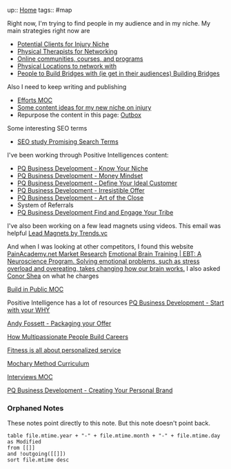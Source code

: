 up:: [Home](Maps/Home.md)
tags:: #map 

Right now, I'm trying to find people in my audience and in my niche. 
My main strategies right now are
- [Potential Clients for Injury Niche](Notes/Potential%20Clients%20for%20Injury%20Niche.md)
- [Physical Therapists for Networking](Notes/Physical%20Therapists%20for%20Networking.md)
- [Online communities, courses, and programs](Notes/Online%20communities,%20courses,%20and%20programs.md)
- [Physical Locations to network with](Notes/Physical%20Locations%20to%20network%20with.md)
- [People to Build Bridges with (ie get in their audiences) Building Bridges](Notes/People%20to%20Build%20Bridges%20with%20(ie%20get%20in%20their%20audiences)%20Building%20Bridges.md)

Also I need to keep writing and publishing
- [Efforts MOC](Maps/Efforts%20MOC.md)
- [Some content ideas for my new niche on injury](Notes/Some%20content%20ideas%20for%20my%20new%20niche%20on%20injury.md)
- Repurpose the content in this page: [Outbox](Maps/Outbox.md)

Some interesting SEO terms
- [SEO study Promising Search Terms](Notes/SEO%20study%20Promising%20Search%20Terms.md)

I've been working through Positive Intelligences content:
- [PQ Business Development - Know Your Niche](Notes/PQ%20Business%20Development%20-%20Know%20Your%20Niche.md)
- [PQ Business Development - Money Mindset](Notes/PQ%20Business%20Development%20-%20Money%20Mindset.md)
- [PQ Business Development - Define Your Ideal Customer](Notes/PQ%20Business%20Development%20-%20Define%20Your%20Ideal%20Customer.md)
- [PQ Business Development - Irresistible Offer](Notes/PQ%20Business%20Development%20-%20Irresistible%20Offer.md)
- [PQ Business Development - Art of the Close](Notes/PQ%20Business%20Development%20-%20Art%20of%20the%20Close.md)
- System of Referrals
- [PQ Business Development Find and Engage Your Tribe](Notes/PQ%20Business%20Development%20Find%20and%20Engage%20Your%20Tribe.md)

I've also been working on a few lead magnets using videos.
This email was helpful [Lead Magnets by Trends.vc](Notes/Lead%20Magnets%20by%20Trends.vc.md)

And when I was looking at other competitors, I found this website
[PainAcademy.net Market Research](Notes/PainAcademy.net%20Market%20Research.md)
[Emotional Brain Training | EBT: A Neuroscience Program. Solving emotional problems, such as stress overload and overeating, takes changing how our brain works.](https://www.ebtconnect.net/)
I also asked [Conor Shea](Conor%20Shea) on what he charges

[Build in Public MOC](Maps/Build%20in%20Public%20MOC.md)

Positive Intelligence has a lot of resources
[PQ Business Development - Start with your WHY](Notes/PQ%20Business%20Development%20-%20Start%20with%20your%20WHY.md)

[Andy Fossett - Packaging your Offer](Notes/Andy%20Fossett%20-%20Packaging%20your%20Offer.md)

[How Multipassionate People Build Careers](Notes/How%20Multipassionate%20People%20Build%20Careers.md)

[Fitness is all about personalized service](Notes/Fitness%20is%20all%20about%20personalized%20service.md)

[Mochary Method Curriculum](Notes/Mochary%20Method%20Curriculum.md)

[Interviews MOC](Notes/Interviews%20MOC.md)

[PQ Business Development - Creating Your Personal Brand](Notes/PQ%20Business%20Development%20-%20Creating%20Your%20Personal%20Brand.md)

### Orphaned Notes
These notes point directly to this note. But this note doesn't point back.
```dataview
table file.mtime.year + "-" + file.mtime.month + "-" + file.mtime.day as Modified
from [[]]
and !outgoing([[]])
sort file.mtime desc
```